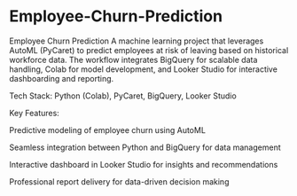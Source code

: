 # Employee-Churn-Prediction
Employee Churn Prediction
A machine learning project that leverages AutoML (PyCaret) to predict employees at risk of leaving based on historical workforce data. The workflow integrates BigQuery for scalable data handling, Colab for model development, and Looker Studio for interactive dashboarding and reporting.

Tech Stack: Python (Colab), PyCaret, BigQuery, Looker Studio

Key Features:

Predictive modeling of employee churn using AutoML

Seamless integration between Python and BigQuery for data management

Interactive dashboard in Looker Studio for insights and recommendations

Professional report delivery for data-driven decision making

